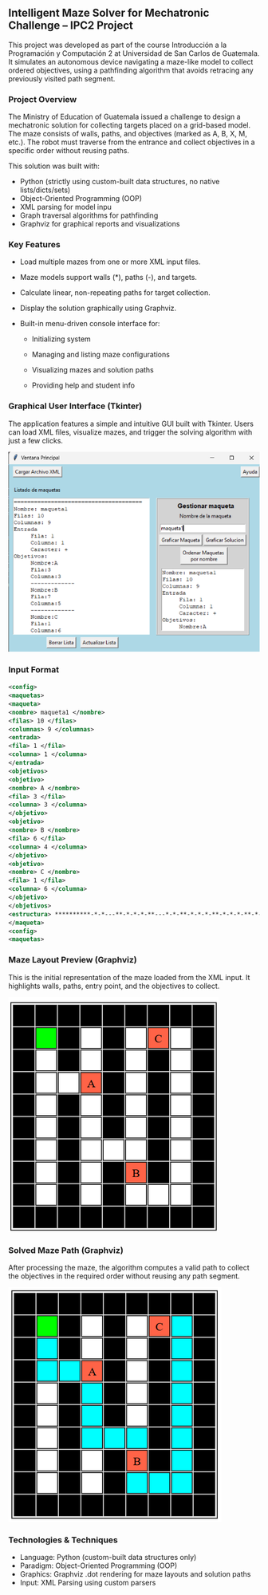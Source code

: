 ## Intelligent Maze Solver for Mechatronic Challenge – IPC2 Project
This project was developed as part of the course Introducción a la Programación y Computación 2 at Universidad de San Carlos de Guatemala. It simulates an autonomous device navigating a maze-like model to collect ordered objectives, using a pathfinding algorithm that avoids retracing any previously visited path segment.

### Project Overview

The Ministry of Education of Guatemala issued a challenge to design a mechatronic solution for collecting targets placed on a grid-based model. The maze consists of walls, paths, and objectives (marked as A, B, X, M, etc.). The robot must traverse from the entrance and collect objectives in a specific order without reusing paths.

This solution was built with:

- Python (strictly using custom-built data structures, no native lists/dicts/sets)
- Object-Oriented Programming (OOP)
- XML parsing for model inpu
- Graph traversal algorithms for pathfinding
- Graphviz for graphical reports and visualizations

### Key Features

- Load multiple mazes from one or more XML input files.
- Maze models support walls (*), paths (-), and targets.

- Calculate linear, non-repeating paths for target collection.

- Display the solution graphically using Graphviz.

- Built-in menu-driven console interface for:

  - Initializing system

  - Managing and listing maze configurations

  - Visualizing mazes and solution paths

  - Providing help and student info

### Graphical User Interface (Tkinter)
The application features a simple and intuitive GUI built with Tkinter. Users can load XML files, visualize mazes, and trigger the solving algorithm with just a few clicks.

![Tkinter UI Screenshot](Image/GUI.png)

### Input Format

```xml 
<config>
<maquetas>
<maqueta>
<nombre> maqueta1 </nombre>
<filas> 10 </filas>
<columnas> 9 </columnas>
<entrada>
<fila> 1 </fila>
<columna> 1 </columna>
</entrada>
<objetivos>
<objetivo>
<nombre> A </nombre>
<fila> 3 </fila>
<columna> 3 </columna>
</objetivo>
<objetivo>
<nombre> B </nombre>
<fila> 6 </fila>
<columna> 4 </columna>
</objetivo>
<objetivo>
<nombre> C </nombre>
<fila> 1 </fila>
<columna> 6 </columna>
</objetivo>
</objetivos>
<estructura> **********-*-*---**-*-*-*-**---*-*-**-*-*-*-**-*-*-*-**-*---*-**-*-*-*-**-*-*---********** </estructura>
</maqueta>
<config>
<maquetas>
```

### Maze Layout Preview (Graphviz)
This is the initial representation of the maze loaded from the XML input. It highlights walls, paths, entry point, and the objectives to collect.

![Maze Preview](Image/maqueta1Preview.png)

### Solved Maze Path (Graphviz)
After processing the maze, the algorithm computes a valid path to collect the objectives in the required order without reusing any path segment.

![Solved Maze Path](Image/maquete1Solve.png)

### Technologies & Techniques
- Language: Python (custom-built data structures only)
- Paradigm: Object-Oriented Programming (OOP)
- Graphics: Graphviz .dot rendering for maze layouts and solution paths
- Input: XML Parsing using custom parsers




